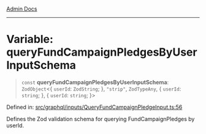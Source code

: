 [Admin Docs](/)

***

# Variable: queryFundCampaignPledgesByUserInputSchema

> `const` **queryFundCampaignPledgesByUserInputSchema**: `ZodObject`\<\{ `userId`: `ZodString`; \}, `"strip"`, `ZodTypeAny`, \{ `userId`: `string`; \}, \{ `userId`: `string`; \}\>

Defined in: [src/graphql/inputs/QueryFundCampaignPledgeInput.ts:56](https://github.com/Sourya07/talawa-api/blob/583d62db9438de398bb9012a4a2617e2cb268b08/src/graphql/inputs/QueryFundCampaignPledgeInput.ts#L56)

Defines the Zod validation schema for querying FundCampaignPledges by userId.
